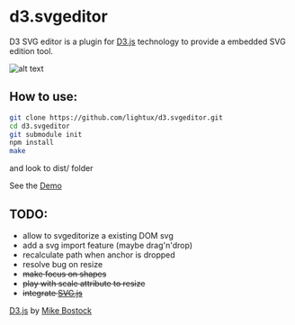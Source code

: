 d3.svgeditor
============

D3 SVG editor is a plugin for [D3.js](http://d3js.org) technology to provide a embedded SVG edition tool. 

![alt text](http://d3svgeditor.lightjs.org/img/d3.svgeditor.png "d3 svg editor")

## How to use:

```sh
git clone https://github.com/lightux/d3.svgeditor.git
cd d3.svgeditor
git submodule init
npm install
make
```
and look to dist/ folder

See the [Demo](http://d3svgeditor.lightjs.org/)

## TODO:

- allow to svgeditorize a existing DOM svg
- add a svg import feature (maybe drag'n'drop)
- recalculate path when anchor is dropped
- resolve bug on resize
- ~~make focus on shapes~~
- ~~play with scale attribute to resize~~
- ~~integrate [SVG.js](https://github.com/wout/svg.js)~~

[D3.js](http://d3js.org) by [Mike Bostock](http://bost.ocks.org/mike/)
